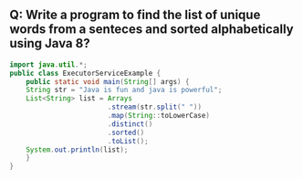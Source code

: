## Q: Write a program to find the list of unique words from a senteces and sorted alphabetically using Java 8?
```java
import java.util.*;
public class ExecutorServiceExample {
    public static void main(String[] args) {
    String str = "Java is fun and java is powerful";
    List<String> list = Arrays
                        .stream(str.split(" "))
                        .map(String::toLowerCase)
                        .distinct()
                        .sorted()
                        .toList();
    System.out.println(list);
    }
}
```
